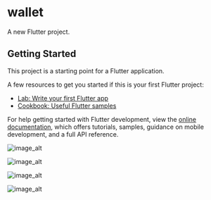 # wallet

A new Flutter project.

## Getting Started

This project is a starting point for a Flutter application.

A few resources to get you started if this is your first Flutter project:

- [Lab: Write your first Flutter app](https://docs.flutter.dev/get-started/codelab)
- [Cookbook: Useful Flutter samples](https://docs.flutter.dev/cookbook)

For help getting started with Flutter development, view the
[online documentation](https://docs.flutter.dev/), which offers tutorials,
samples, guidance on mobile development, and a full API reference.

![image_alt](https://github.com/e7san99/wallet/blob/c080969d25a8f3c5013a4c909a303c3135c1927b/sc1.jpg)

![image_alt](https://github.com/e7san99/wallet/blob/77acdc245ffda7cc5de56633727cf0cf2fd18257/sc2.jpg)

![image_alt](https://github.com/e7san99/wallet/blob/c4b821b28528dcdac49ee49944849e2f59d93d7c/sc3.jpg)

![image_alt](https://github.com/e7san99/wallet/blob/945c78089e0059f731a9e32416d7285598d103a6/sc4.jpg)

